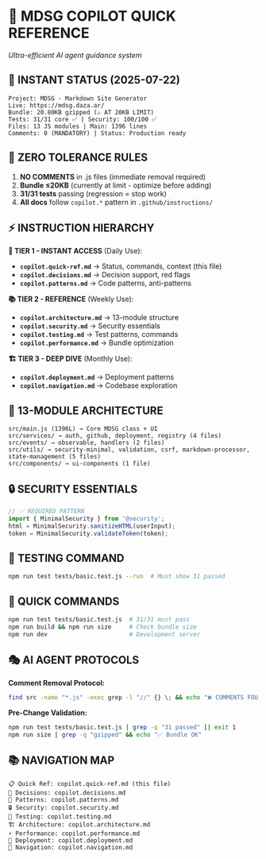 # 🧠 MDSG COPILOT QUICK REFERENCE

_Ultra-efficient AI agent guidance system_

## 🎯 **INSTANT STATUS** (2025-07-22)

```
Project: MDSG - Markdown Site Generator
Live: https://mdsg.daza.ar/
Bundle: 20.80KB gzipped (⚠️ AT 20KB LIMIT)
Tests: 31/31 core ✅ | Security: 100/100 ✅
Files: 13 JS modules | Main: 1396 lines
Comments: 0 (MANDATORY) | Status: Production ready
```

## 🚨 **ZERO TOLERANCE RULES**

1. **NO COMMENTS** in .js files (immediate removal required)
2. **Bundle ≤20KB** (currently at limit - optimize before adding)
3. **31/31 tests** passing (regression = stop work)
4. **All docs** follow `copilot.*` pattern in `.github/instructions/`

## ⚡ **INSTRUCTION HIERARCHY**

**🎯 TIER 1 - INSTANT ACCESS** (Daily Use):

- **`copilot.quick-ref.md`** → Status, commands, context (this file)
- **`copilot.decisions.md`** → Decision support, red flags
- **`copilot.patterns.md`** → Code patterns, anti-patterns

**📚 TIER 2 - REFERENCE** (Weekly Use):

- **`copilot.architecture.md`** → 13-module structure
- **`copilot.security.md`** → Security essentials
- **`copilot.testing.md`** → Test patterns, commands
- **`copilot.performance.md`** → Bundle optimization

**🏗️ TIER 3 - DEEP DIVE** (Monthly Use):

- **`copilot.deployment.md`** → Deployment patterns
- **`copilot.navigation.md`** → Codebase exploration

## 📁 **13-MODULE ARCHITECTURE**

```
src/main.js (1396L) → Core MDSG class + UI
src/services/ → auth, github, deployment, registry (4 files)
src/events/ → observable, handlers (2 files)
src/utils/ → security-minimal, validation, csrf, markdown-processor, state-management (5 files)
src/components/ → ui-components (1 file)
```

## 🔒 **SECURITY ESSENTIALS**

```javascript
// ✅ REQUIRED PATTERN
import { MinimalSecurity } from '@security';
html = MinimalSecurity.sanitizeHTML(userInput);
token = MinimalSecurity.validateToken(token);
```

## 🧪 **TESTING COMMAND**

```bash
npm run test tests/basic.test.js --run  # Must show 31 passed
```

## 🔧 **QUICK COMMANDS**

```bash
npm run test tests/basic.test.js  # 31/31 must pass
npm run build && npm run size     # Check bundle size
npm run dev                       # Development server
```

## 🎭 **AI AGENT PROTOCOLS**

**Comment Removal Protocol:**

```bash
find src -name "*.js" -exec grep -l "//" {} \; && echo "❌ COMMENTS FOUND" && exit 1
```

**Pre-Change Validation:**

```bash
npm run test tests/basic.test.js | grep -q "31 passed" || exit 1
npm run size | grep -q "gzipped" && echo "✅ Bundle OK"
```

## 📚 **NAVIGATION MAP**

```
📋 Quick Ref: copilot.quick-ref.md (this file)
🎯 Decisions: copilot.decisions.md
🧬 Patterns: copilot.patterns.md
🔒 Security: copilot.security.md
🧪 Testing: copilot.testing.md
🏗️ Architecture: copilot.architecture.md
⚡ Performance: copilot.performance.md
🚀 Deployment: copilot.deployment.md
🧭 Navigation: copilot.navigation.md
```
